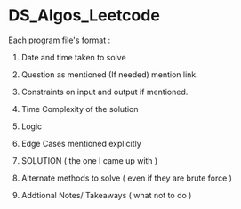 # DS_Algos_Leetcode

Each program file's format :

1. Date and time taken to solve 

2. Question as mentioned (If needed) mention link.

3. Constraints on input and output if mentioned.

4. Time Complexity of the solution 

5. Logic 

6. Edge Cases mentioned explicitly

7. SOLUTION ( the one I came up with )

8. Alternate methods to solve ( even if they are brute force )

9. Addtional Notes/ Takeaways ( what not to do ) 
